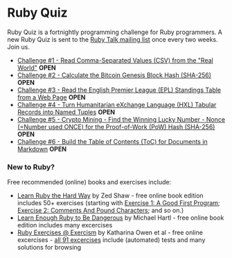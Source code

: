 # Ruby Quiz

Ruby Quiz is a  fortnightly programming challenge for Ruby programmers. A new Ruby Quiz is sent to the [Ruby Talk mailing list](https://rubytalk.org/) once every two weeks. Join us.


- [Challenge #1 - Read Comma-Separated Values (CSV) from the "Real World"](001) **OPEN**
- [Challenge #2 - Calculate the Bitcoin Genesis Block Hash (SHA-256)](002) **OPEN**
- [Challenge #3 - Read the English Premier League (EPL) Standings Table from a Web Page](003) **OPEN**
- [Challenge #4 - Turn Humanitarian eXchange Language (HXL) Tabular Records into Named Tuples](004) **OPEN**
- [Challenge #5 - Crypto Mining - Find the Winning Lucky Number - Nonce (=Number used ONCE) for the Proof-of-Work (PoW) Hash (SHA-256)](005) **OPEN**
- [Challenge #6 - Build the Table of Contents (ToC) for Documents in Markdown](006)  **OPEN**





### New to Ruby?

Free recommended (online) books and exercises include:

- [Learn Ruby the Hard Way](https://learnrubythehardway.org/book/)  by Zed Shaw - free online book edition includes 50+ exercises (starting with [Exercise 1: A Good First Program](https://learnrubythehardway.org/book/ex1.html); [Exercise 2: Comments And Pound Characters](https://learnrubythehardway.org/book/ex2.html); and so on.)
- [Learn Enough Ruby to Be Dangerous](https://www.learnenough.com/ruby-tutorial)  by Michael Hartl - free online book edition includes many excercises
- [Ruby Exercises @ Exercism](https://exercism.io/tracks/ruby)  by Katharina Owen et al - free online excercises - [all 91 excercises](https://exercism.io/tracks/ruby/exercises) include (automated) tests and many solutions for browsing
